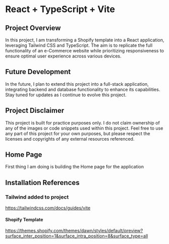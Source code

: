 # React + TypeScript + Vite

## Project Overview

In this project, I am transforming a Shopify template into a React application, leveraging Tailwind CSS and TypeScript. The aim is to replicate the full functionality of an e-Commerce website while prioritizing responsiveness to ensure optimal user experience across various devices.


## Future Development

In the future, I plan to extend this project into a full-stack application, integrating backend and database functionality to enhance its capabilities. Stay tuned for updates as I continue to evolve this project.

## Project Disclaimer

This project is built for practice purposes only. I do not claim ownership of any of the images or code snippets used within this project. Feel free to use any part of this project for your own purposes, but please respect the licenses and copyrights of any external resources referenced.


## Home Page
First thing I am doing is building the Home page for the application


## Installation References

### Tailwind added to project
https://tailwindcss.com/docs/guides/vite

#### Shopify Template
https://themes.shopify.com/themes/dawn/styles/default/preview?surface_inter_position=1&surface_intra_position=8&surface_type=all